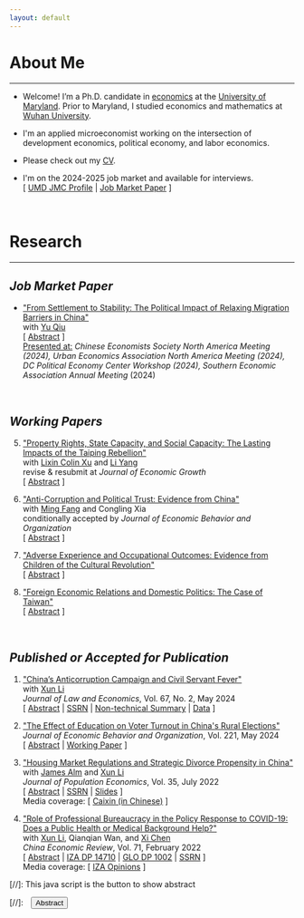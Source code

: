 ```yaml
---
layout: default
---
```


# About Me
-------------------------------------------
- Welcome! I’m a Ph.D. candidate in [economics](https://econ.umd.edu/) at the [University of Maryland](https://www.umd.edu/). Prior to Maryland, I studied economics and mathematics at [Wuhan University](https://www.whu.edu.cn/).

- I'm an applied microeconomist working on the intersection of development economics, political economy, and labor economics.

- Please check out my [CV](/assets/pdfs/CV.pdf).

- I'm on the 2024-2025 job market and available for interviews. <br>
[ [UMD JMC Profile](https://sites.google.com/umd.edu/laiwz) | [Job Market Paper](/assets/pdfs/unrest_draft.pdf) ] 

<br>

# Research
-------------------------------------------
## _Job Market Paper_
- ["From Settlement to Stability: The Political Impact of Relaxing Migration Barriers in China"](/assets/pdfs/unrest_draft.pdf) <br>
with [Yu Qiu](https://jessyuqiu.github.io/) <br>
[ <a href="#/" onclick="visib('hukou_unrest')">Abstract</a> ] <br>
<ins>Presented at:</ins> _Chinese Economists Society North America Meeting (2024), Urban Economics Association North America Meeting (2024), DC Political Economy Center Workshop (2024), Southern Economic Association Annual Meeting_ (2024)

    <div id="hukou_unrest" style="display: none; text-align: left; line-height: 1.5" >
    There are growing concerns that relaxed migration policy may undermine social stability. We study this issue by estimating the causal effect on labor unrest of China's recent reform to its internal migration institutions, which facilitated permanent settlement for migrants in small and medium sized cities. Exploiting variation due to the reform's population cutoff rule, we find that the reform significantly reduced labor unrest. We suggest that one important mechanism behind our finding is the enhancement of migrants' settlement intentions, which makes migrants less engaged in unrest to secure the opportunity of settlement offered by the reform. We provide evidence that the reform increased migrants' likelihood of remaining in their destinations. Through a novel causal mediation analysis, we find that heightened settlement intentions can explain 61 percent of decreased labor unrest due to the reform in the immediate term and 27 percent in the long term. We find no evidence that the reform led to compositional changes among migrants, delivery of benefits to migrants, or tighter government social control. Our results highlight how migration policy can influence stability by shaping migrants' attachment to their destinations.
    <br><br/></div>

<br>

## _Working Papers_
5. ["Property Rights, State Capacity, and Social Capacity: The Lasting Impacts of the Taiping Rebellion"](/assets/pdfs/taiping_draft.pdf) <br>
with [Lixin Colin Xu](https://english.ckgsb.edu.cn/faculty/lixin-colin-xu/) and [Li Yang](https://sites.google.com/view/lyang/) <br>
revise & resubmit at _Journal of Economic Growth_ <br>
[ <a href="#/" onclick="visib('taiping')">Abstract</a> ]

    <div id="taiping" style="display: none; text-align: left; line-height: 1.5" >
    We study the impacts on development of the Taiping Rebellion (1850-1864), one of the deadliest civil wars in human history and a key turning point of China toward modernity. We find that the rebellion experience, on the margin, had positive impacts in some areas, as captured by a range of outcomes, including better land property rights, improved local fiscal capacity, enhanced social capacity, stronger political efficacy, as well as fewer deaths during the Great Famine (1959-1961). We also find empirical support for the complementarity between state capacity and social capacity. The results suggest that the effects of violent conflicts on local state capacity and social capacity could partly explain large within-country variation in development.
    <br><br/></div>
    
3. ["Anti-Corruption and Political Trust: Evidence from China"](/assets/pdfs/trust_draft.pdf) <br>
with [Ming Fang](https://94mingfang.weebly.com/) and Congling Xia <br>
conditionally accepted by _Journal of Economic Behavior and Organization_ <br>
[ <a href="#/" onclick="visib('anticorruption-trust')">Abstract</a> ]

    <div id="anticorruption-trust" style="display: none; text-align: left; line-height: 1.5" >
    How can anti-corruption efforts influence political trust in government? We investigate this question through the lens of China's recent anti-corruption campaign, launched in 2013, which has disclosed many corruption investigations to the public for the first time. By analyzing a large individual panel dataset, we show that, on average, the campaign has significantly reduced political trust, particularly among groups less informed about corruption before the campaign. We document strong heterogeneity in changes in political trust, possibly driven by a pro-and-anti-government cleavage, as captured by previous unpleasant experiences with the government, pro-government indoctrination, and Confucian norms. Our results fit a model in which polarization is rationalized by different priors about the government. We also rule out several alternative explanations for our findings.
    <br><br/></div>

4. ["Adverse Experience and Occupational Outcomes: Evidence from Children of the Cultural Revolution"](/assets/pdfs/cr_draft.pdf) <br>
[ <a href="#/" onclick="visib('cultural_revolution')">Abstract</a> ]

    <div id="cultural_revolution" style="display: none; text-align: left; line-height: 1.5" >
    This paper studies the long-term occupational effects of China's Cultural Revolution (1966--76, CR), which involved a strong sense of dislike towards professionals. Using a difference-in-differences design, I find that individuals whose fathers experienced higher levels of violence during the CR are less inclined to pursue professional occupations. However, I do not observe a significant impact of mothers' exposure. Furthermore, there is limited evidence that the CR led to constraints hindering access to professional jobs in terms of human capital, family environment, and local economic conditions. I find patterns consistent with a model of preference transmission within families. Additionally, I provide evidence indicating that the dislike towards professional occupations may persist in the third generation, especially in the patriarchal line.
    <br><br/></div>

1. ["Foreign Economic Relations and Domestic Politics: The Case of Taiwan"](/assets/pdfs/taiwan_draft.pdf) <br>
 [ <a href="#/" onclick="visib('taiwan-exports')">Abstract</a> ] 

    <div id="taiwan-exports" style="display: none; text-align: left; line-height: 1.5" >
    How do foreign economic influences shape domestic politics? I study this question leveraging the unique settings of Taiwan, where exports heavily rely on the Chinese market, and the major political cleavage is relations with China. Using a shift-share design,  I find that townships with more exports to China vote less for the Democratic Progressive Party, the major party that unequivocally supports Taiwanese independence. I offer suggestive evidence that interested voters may worry about losing economic benefits brought by exports to China and so avoid choices likely to cause tensions. I do not detect impacts on party identification, identity, and attitudes toward unification or independence.
    <br><br/></div>

<br>

## _Published or Accepted for Publication_
1. ["China’s Anticorruption Campaign and Civil Servant Fever"](https://doi.org/10.1086/727780) <br>
with [Xun Li](https://sites.google.com/site/xlihomepage/) <br>
_Journal of Law and Economics_, Vol. 67, No. 2, May 2024 <br>
[ <a href="#/" onclick="visib('civilservant')">Abstract</a> | [SSRN](https://papers.ssrn.com/sol3/papers.cfm?abstract_id=3662406) | [Non-technical Summary](/assets/pdfs/Lai_and_Li_JLE2024_nontech_summary.pdf) | [Data](/assets/zips/Lai_and_Li-JLE_2024.zip) ]

    <div id="civilservant" style="display: none; text-align: left; line-height: 1.5" >
    What is the impact of anticorruption efforts on entry into bureaucratic jobs? This paper approaches the question theoretically and empirically through the lens of China's anticorruption campaign instituted in 2013. We leverage a novel data set of national civil service exams. Exploiting assignment and timing variations in anticorruption inspections of government departments, our difference-in-differences estimate shows that a department had significantly fewer applicants following an inspection. We provide evidence that the decline in bureaucratic entry has occurred since the campaign lowered the (expected) returns from bureaucratic jobs by improving the detection of corruption and constraining power that is likely to be abused. In contrast, we do not find evidence that the campaign affected legal income. Furthermore, simulation exercises suggest that after the anticorruption campaign, incoming bureaucrats may have lower ability but higher prosociality than before.
    <br><br/></div>

1. ["The Effect of Education on Voter Turnout in China's Rural Elections"](https://doi.org/10.1016/j.jebo.2024.03.021) <br>
_Journal of Economic Behavior and Organization_, Vol. 221, May 2024 <br>
[ <a href="#/" onclick="visib('turnout')">Abstract</a> | [Working Paper](/assets/pdfs/turnout_draft.pdf) ]

    <div id="turnout" style="display: none; text-align: left; line-height: 1.5" >
    Conventional wisdom and evidence from democracies suggest that more education should increase voter turnout. This paper revisits this issue by analyzing turnout in China's rural elections. Employing an instrumental variable strategy, I find that more education reduces turnout in rural elections. I provide suggestive evidence that more educated people may face higher opportunity costs of voting, which explain about a quarter of cross-province variation in education-turnout links. I also discuss the role of other factors, including Confucian culture and election stakes.
    <br><br/></div>

1. ["Housing Market Regulations and Strategic Divorce Propensity in China"](https://doi.org/10.1007/s00148-021-00853-2) <br>
with [James Alm](https://liberalarts.tulane.edu/departments/economics/people/james-alm) and [Xun Li](https://sites.google.com/site/xlihomepage/) <br>
_Journal of Population Economics_, Vol. 35, July 2022 <br>
[ <a href="#/" onclick="visib('housing-market-divorce')">Abstract</a> | [SSRN](https://papers.ssrn.com/sol3/papers.cfm?abstract_id=3480934) | [Slides](/assets/pdfs/Divorce_Renmin-GLO_20211212.pdf) ]<br>
Media coverage: [ [Caixin (in Chinese)](https://cec.blog.caixin.com/archives/262217) ]

    <div id="housing-market-divorce" style="display: none; text-align: left; line-height: 1.5" >
    In China’s regulated housing markets, a married couple may choose strategically to divorce in order to purchase more houses and/or purchase with more favorable financial conditions. Our study examines the propensity for strategic divorce induced by housing market regulations in China. To overcome the difficulty of using conventional divorce data to distinguish between a “true” divorce and a strategic (or a “fake”) divorce, we design an identification strategy using data on internet searches for divorce- and marriage-related keywords in 32 Chinese major cities from 2009 through 2016. Our difference-in-differences estimates provide robust evidence that housing market regulations significantly increase the propensity for strategic divorce. Our results also show that the increase in the propensity for strategic divorce is weaker in cities with higher male–female ratios and with stronger Confucian ideologies. These findings point to the role that housing market regulations play in distorting a family’s choices, as well as to the importance for policymakers to consider unintended impacts of regulations.
    <br><br/></div>


2. ["Role of Professional Bureaucracy in the Policy Response to COVID-19: Does a Public Health or Medical Background Help?"](https://doi.org/10.1016/j.chieco.2021.101733) <br>
with [Xun Li](https://sites.google.com/site/xlihomepage/), Qianqian Wan, and [Xi Chen](https://ysph.yale.edu/profile/xi_chen/) <br>
_China Economic Review_, Vol. 71, February 2022 <br>
[ <a href="#/" onclick="visib('bureaucracy-covid')">Abstract</a> | [IZA DP 14710](https://www.iza.org/publications/dp/14710) | [GLO DP 1002](https://ideas.repec.org/p/zbw/glodps/1002.html) | [SSRN](https://papers.ssrn.com/sol3/papers.cfm?abstract_id=3713238) ]<br>
Media coverage: [ [IZA Opinions](https://wol.iza.org/opinions/does-health-professionalism-among-bureaucrats-help-weather-covid-pandemic) ]

    <div id="bureaucracy-covid" style="display: none; text-align: left; line-height: 1.5" >
    In response to the outbreak of coronavirus disease 2019 (COVID-19), there have been substantial variations in policy response and performance for disease control and prevention within and across nations. It remains unclear to what extent these variations may be explained by bureaucrats' professionalism, as measured by their educational background or work experience in public health or medicine. To investigate the effects of officials' professionalism on their response to and performance in fighting the COVID-19 pandemic, we collect information from the résumés of government and Party officials in 294 Chinese cities, and integrate this information with other data sources, including weather conditions, city characteristics, COVID-19-related policy measures, and health outcomes. We show that, on average, cities whose top officials had public health or medical backgrounds (PHMBGs) had a significantly lower infection rate than cities whose top officials lacked such backgrounds. We test the mechanisms of these effects and find that cities whose officials had a PHMBG implemented community closure more rapidly than those lacked such backgrounds. Our findings highlight the importance of professionalism in combating the pandemic.
    <br><br/></div>

<!--
1. ["Human Capital Development under Trade Conflict"](/assets/pdfs/major_draft.pdf) <br>
with [Xun Li](https://sites.google.com/site/xlihomepage/) <br>
[ <a href="#/" onclick="visib('major')">Abstract</a> | [SSRN](https://papers.ssrn.com/sol3/papers.cfm?abstract_id=4803656) ]

    <div id="major" style="display: none; text-align: left; line-height: 1.5" >
    This paper studies the impact of China-US trade war on human capital development in China, as captured by college major choice. We conduct both theoretical and empirical analyses. The simple model indicates that information signaling better prospects for STEM graduates can push high ability students toward STEM majors. Our empirical investigation leverages novel, detailed data on college admission statistics. We document an increased gap in admission cutoffs between STEM and non-STEM majors after the trade war broke out in 2018, implying a shift of high ability students toward STEM majors. This increase in the cutoff gap is more pronounced in provinces highly exposed to additional US tariffs. We offer evidence that the behavioral change in major choice is due to career considerations based on observed advantages of STEM graduates or attention to STEM-favorable national development plans, rather than nationalistic responses to the nation's call for tech self-sufficiency.
    <br><br/></div>
-->
<!--
<br>

## _Work in Progress_
2. "Feudalism and Authoritarinism" <br>
with [Kartikeya Batra](https://sites.google.com/umd.edu/kartikeyabatra), Arseniy Braslavskiy, and [Ethan Kaplan](https://econweb.umd.edu/~kaplan/)
-->

[//]: This java script is the button to show abstract
<script>
 function visib(id) {
  var x = document.getElementById(id);
  if (x.style.display === "block") {
    x.style.display = "none";
  } else {
    x.style.display = "block";
  }
}
</script>

[//]:&emsp;<button onclick="visib('polariz')" class="btn btn--inverse btn--small">Abstract</button>

